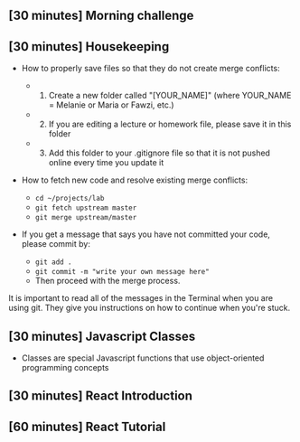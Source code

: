## [30 minutes] Morning challenge

## [30 minutes] Housekeeping
- How to properly save files so that they do not create merge conflicts:
	* 1. Create a new folder called "[YOUR_NAME]" (where YOUR_NAME = Melanie or Maria or Fawzi, etc.) 
	* 2. If you are editing a lecture or homework file, please save it in this folder
	* 3. Add this folder to your .gitignore file so that it is not pushed online every time you update it

- How to fetch new code and resolve existing merge conflicts:
	* `cd ~/projects/lab`
	* `git fetch upstream master`
	* `git merge upstream/master`

- If you get a message that says you have not committed your code, please commit by:
	* `git add .`
	* `git commit -m "write your own message here"`
	* Then proceed with the merge process. 

It is important to read all of the messages in the Terminal when you are using git. They give you instructions on how to continue when you're stuck.

## [30 minutes] Javascript Classes
- Classes are special Javascript functions that use object-oriented programming concepts

## [30 minutes] React Introduction

## [60 minutes] React Tutorial


